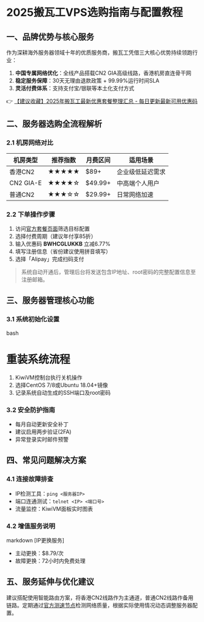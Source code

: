 # 2025搬瓦工VPS选购指南与配置教程

## 一、品牌优势与核心服务
作为深耕海外服务器领域十年的优质服务商，搬瓦工凭借三大核心优势持续领跑行业：
1. **中国专属网络优化**：全线产品搭载CN2 GIA高级线路，香港机房直连骨干网
2. **稳定服务保障**：30天无理由退款政策 + 99.99%运行时间SLA
3. **灵活付费体系**：支持支付宝/银联等本土化支付方式

👉 [【建议收藏】2025年搬瓦工最新优惠套餐整理汇总 - 每日更新最新可用优惠码](https://bit.ly/banwagon)

## 二、服务器选购全流程解析

### 2.1 机房网络对比
| 机房类型       | 推荐指数 | 月费区间   | 适用场景         |
|----------------|----------|------------|------------------|
| 香港CN2        | ★★★★★    | $89+       | 企业级低延迟需求 |
| CN2 GIA-E      | ★★★★☆    | $49.99+    | 中高端个人用户   |
| 普通CN2        | ★★★☆☆    | $29.99+    | 日常网络加速     |

### 2.2 下单操作步骤
1. 访问[官方套餐页面](https://bit.ly/banwagon)筛选目标配置
2. 选择付费周期（建议年付享85折）
3. 输入优惠码 **BWHCGLUKKB** 立减6.77%
4. 填写注册信息（省份建议使用拼音填写）
5. 选择「Alipay」完成扫码支付

> 系统自动开通后，管理后台将发送包含IP地址、root密码的完整配置信息至注册邮箱。

## 三、服务器管理核心功能

### 3.1 系统初始化设置
bash
# 重装系统流程
1. KiwiVM控制台执行关机操作
2. 选择CentOS 7/8或Ubuntu 18.04+镜像
3. 记录系统自动生成的SSH端口及root密码

### 3.2 安全防护指南
- 每月自动更新安全补丁
- 建议启用两步验证(2FA)
- 异常登录实时邮件预警

## 四、常见问题解决方案

### 4.1 连接故障排查
- IP检测工具：`ping <服务器IP>`
- 端口连通测试：`telnet <IP> <端口号>`
- 流量监控：KiwiVM面板实时图表

### 4.2 增值服务说明
markdown
[IP更换服务]
- 主动更换：$8.79/次
- 故障更换：72小时内免费处理

## 五、服务延伸与优化建议
建议搭配使用智能路由方案，将香港CN2线路作为主通道，普通CN2线路作备用链路。定期通过[官方测速节点](https://bit.ly/banwagon)检测网络质量，根据实际使用情况动态调整服务器配置。